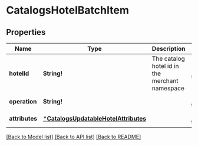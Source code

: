 # CatalogsHotelBatchItem

## Properties
Name | Type | Description | Notes
------------ | ------------- | ------------- | -------------
**hotelId** | **String!** | The catalog hotel id in the merchant namespace | [default to null]
**operation** | **String!** |  | [default to null]
**attributes** | [***CatalogsUpdatableHotelAttributes**](CatalogsUpdatableHotelAttributes.md) |  | [default to null]

[[Back to Model list]](../README.md#documentation-for-models) [[Back to API list]](../README.md#documentation-for-api-endpoints) [[Back to README]](../README.md)


